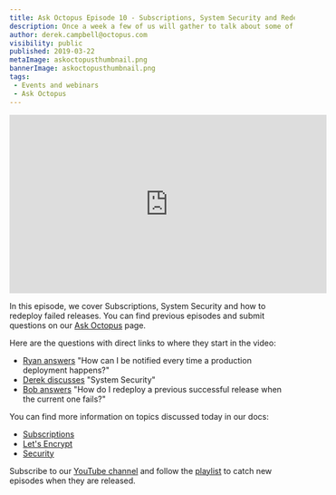 ```yaml
---
title: Ask Octopus Episode 10 - Subscriptions, System Security and Redeploy Failed Releases
description: Once a week a few of us will gather to talk about some of the most interesting questions we have gotten over the past week and how we went about solving them.
author: derek.campbell@octopus.com
visibility: public
published: 2019-03-22
metaImage: askoctopusthumbnail.png
bannerImage: askoctopusthumbnail.png
tags:
 - Events and webinars
 - Ask Octopus
---
```


<iframe width="560" height="315" src="https://www.youtube.com/embed/rKwYkDN_IPU" frameborder="0" allowfullscreen></iframe>

In this episode, we cover Subscriptions, System Security and how to redeploy failed releases. You can find previous episodes and submit questions on our [Ask Octopus](https://hello.octopus.com/ask-octopus) page.

Here are the questions with direct links to where they start in the video:

- [Ryan answers](https://www.youtube.com/watch?v=rKwYkDN_IPU&t=22s) "How can I be notified every time a production deployment happens?"
- [Derek discusses](https://www.youtube.com/watch?v=rKwYkDN_IPU&t=693s) "System Security"
- [Bob answers](https://www.youtube.com/watch?v=rKwYkDN_IPU&t=436s) "How do I redeploy a previous successful release when the current one fails?"


You can find more information on topics discussed today in our docs:

- [Subscriptions](https://octopus.com/docs/administration/managing-infrastructure/subscriptions)
- [Let's Encrypt](https://octopus.com/docs/administration/security/exposing-octopus/lets-encrypt-integration)
- [Security](https://octopus.com/docs/administration/security)


Subscribe to our [YouTube channel](https://www.youtube.com/channel/UCURDSDCwx9ZiCMcLdc8d6Uw?sub_confirmation=1) and follow the [playlist](https://www.youtube.com/playlist?list=PLAGskdGvlaw3-cd9rPiwhwfUo7kDGnOBh) to catch new episodes when they are released.